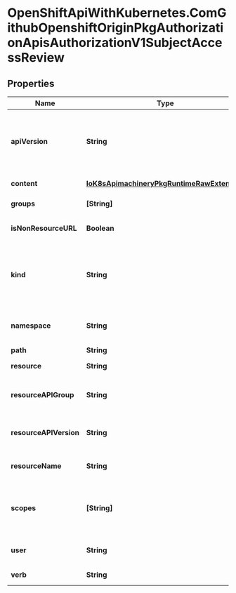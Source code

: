 # OpenShiftApiWithKubernetes.ComGithubOpenshiftOriginPkgAuthorizationApisAuthorizationV1SubjectAccessReview

## Properties
Name | Type | Description | Notes
------------ | ------------- | ------------- | -------------
**apiVersion** | **String** | APIVersion defines the versioned schema of this representation of an object. Servers should convert recognized schemas to the latest internal value, and may reject unrecognized values. More info: http://releases.k8s.io/HEAD/docs/devel/api-conventions.md#resources | [optional] 
**content** | [**IoK8sApimachineryPkgRuntimeRawExtension**](IoK8sApimachineryPkgRuntimeRawExtension.md) | Content is the actual content of the request for create and update | [optional] 
**groups** | **[String]** | GroupsSlice is optional. Groups is the list of groups to which the User belongs. | 
**isNonResourceURL** | **Boolean** | IsNonResourceURL is true if this is a request for a non-resource URL (outside of the resource hieraarchy) | 
**kind** | **String** | Kind is a string value representing the REST resource this object represents. Servers may infer this from the endpoint the client submits requests to. Cannot be updated. In CamelCase. More info: http://releases.k8s.io/HEAD/docs/devel/api-conventions.md#types-kinds | [optional] 
**namespace** | **String** | Namespace is the namespace of the action being requested.  Currently, there is no distinction between no namespace and all namespaces | 
**path** | **String** | Path is the path of a non resource URL | 
**resource** | **String** | Resource is one of the existing resource types | 
**resourceAPIGroup** | **String** | Group is the API group of the resource Serialized as resourceAPIGroup to avoid confusion with the &#39;groups&#39; field when inlined | 
**resourceAPIVersion** | **String** | Version is the API version of the resource Serialized as resourceAPIVersion to avoid confusion with TypeMeta.apiVersion and ObjectMeta.resourceVersion when inlined | 
**resourceName** | **String** | ResourceName is the name of the resource being requested for a \&quot;get\&quot; or deleted for a \&quot;delete\&quot; | 
**scopes** | **[String]** | Scopes to use for the evaluation.  Empty means \&quot;use the unscoped (full) permissions of the user/groups\&quot;. Nil for a self-SAR, means \&quot;use the scopes on this request\&quot;. Nil for a regular SAR, means the same as empty. | 
**user** | **String** | User is optional. If both User and Groups are empty, the current authenticated user is used. | 
**verb** | **String** | Verb is one of: get, list, watch, create, update, delete | 


